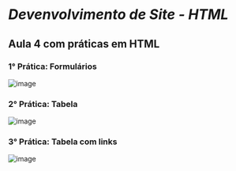 # *Devenvolvimento de Site - HTML*
## Aula 4 com práticas em HTML 
### 1° Prática: Formulários
![image](https://user-images.githubusercontent.com/89542446/181865350-e86cf01b-1c4a-4498-bf09-aa150506f594.png)


### 2° Prática: Tabela
![image](https://user-images.githubusercontent.com/89542446/181865826-8e84ce31-2efc-4565-94da-222dbf3164af.png)

### 3° Prática: Tabela com links
![image](https://user-images.githubusercontent.com/89542446/181867328-ab795a84-40a5-4907-b0f6-4ab83db4b25b.png)


